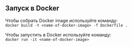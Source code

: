 ## Запуск в Docker

Чтобы собрать Docker image используйте команду:  
`docker build -t <name-of-docker-image> -f Dockerfile .`

Чтобы запустить в Docker используйте команду:  
`docker run -it <name-of-docker-image>`
